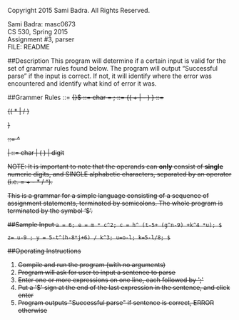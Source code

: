 
Copyright 2015 Sami Badra. All Rights Reserved.

Sami Badra: masc0673  
CS 530, Spring 2015  
Assignment #3, parser  
FILE: README

##Description
This program will determine if a certain input is valid for the set of grammar rules found below. The program will output “Successful parse” if the input is correct. If not, it will identify where the error was encountered and identify what kind of error it was.

##Grammer Rules
    <Z> ::= <S> {<S>}$
    <S> ::= char = <E>;
    <E> ::= <V> {( + | - ) <V>}
    <V> ::= <P> {( * | / ) <P>}
    <P> ::= <C> ^ <P> | <C>
    <C> ::= char | ( <E> ) | digit

NOTE: It is important to note that the operands can **only** consist of **single** numeric digits, and SINGLE alphabetic characters, separated by an operator (i.e. = + - * / ^).

This is a grammar for a simple language consisting of a sequence of assignment statements, terminated by semicolons. The whole program is terminated by the symbol ‘$’.

##Sample Input
`a = 6; e = m * c^2; c = h^ (t-5+ (g^n-9) +k^4 *u); $`

`z= u-9 ; y = 5-t^(h-8*j+6) / k^3; u=o-l; k=5-l/8; $`

##Operating Instructions
1. Compile and run the program (with no arguments)
2. Program will ask for user to input a sentence to parse
3. Enter one or more expressions on one line, each followed by ';'
4. Put a '$' sign at the end of the last expression in the sentence, and click enter
4. Program outputs "Successful parse" if sentence is correct, ERROR otherwise
